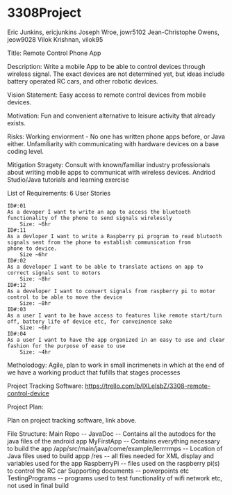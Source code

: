 # 3308Project

Eric Junkins, ericjunkins
Joseph Wroe, jowr5102
Jean-Christophe Owens, jeow9028
Vilok Krishnan, vilok95

Title: Remote Control Phone App

Description: Write a mobile App to be able to control devices through wireless signal. The exact devices are not determined yet, but ideas include battery operated RC cars, and other robotic devices.

Vision Statement: Easy access to remote control devices from mobile devices. 

Motivation: Fun and convenient alternative to leisure activity that already exists. 

Risks: 
  Working enviorment - No one has written phone apps before, or Java either.
  Unfamiliarity with communicating with hardware devices on a base coding level.

Mitigation Stragety:
  Consult with known/familiar industry professionals about writing mobile apps to communicat with wireless devices.
  Andriod Studio/Java tutorials and learning exercise

List of Requirements:
  6 User Stories
  
    ID#:01
    As a devoper I want to write an app to access the bluetooth functionality of the phone to send signals wirelessly
        Size: ~6hr
    ID#:11
    As a devloper I want to write a Raspberry pi program to read blutooth signals sent from the phone to establish communication from       phone to device. 
        Size ~6hr
    ID#:02
    As a developer I want to be able to translate actions on app to correct signals sent to motors
        Size: ~8hr
    ID#:12
    As a developer I want to convert signals from raspberry pi to motor control to be able to move the device
        Size: ~8hr
    ID#:03
    As a user I want to be have access to features like remote start/turn off, battery life of device etc, for conveinence sake 
        Size: ~6hr
    ID#:04
    As a user I want to have the app organized in an easy to use and clear fashion for the purpose of ease to use
        Size: ~4hr  
  
Metholodogy: Agile, plan to work in small incrimenets in which at the end of we have a working product that fufills that stages processes

Project Tracking Software:
    https://trello.com/b/lXLeIsbZ/3308-remote-control-device

Project Plan:

  Plan on project tracking software, link above. 

File Structure:
  Main Repo --
     JavaDoc -- Contains all the autodocs for the java files of the android app
     MyFirstApp -- Contains everything necessary to build the app
        /app/src/main/java/come/example/lerrrrmps -- Location of Java files used to build appp
        /res -- all files needed for XML display and variables used for the app
     RaspberryPi -- files used on the raspberry pi(s) to control the RC car
     Supporting documents -- powerpoints etc
     TestingPrograms -- programs used to test functionality of wifi network etc, not used in final build
     
